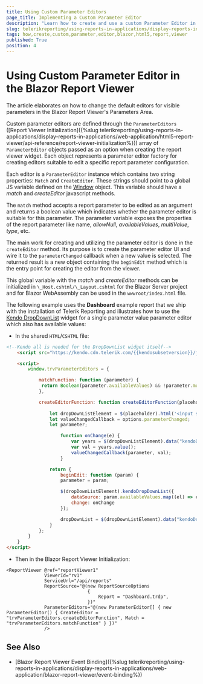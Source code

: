 ```yaml
---
title: Using Custom Parameter Editors
page_title: Implementing a Custom Parameter Editor 
description: "Learn how to create and use a custom Parameter Editor in the Telerik Reporting Blazor Report Viewer for all types of report parameters."
slug: telerikreporting/using-reports-in-applications/display-reports-in-applications/web-application/blazor-report-viewer/how-to-create-a-custom-parameter-editor
tags: how,create,custom,parameter,editor,blazor,html5,report,viewer
published: True
position: 4
---
```


# Using Custom Parameter Editor in the Blazor Report Viewer

The article elaborates on how to change the default editors for visible parameters in the Blazor Report Viewer's Parameters Area.

Custom parameter editors are defined through the `ParameterEditors` ([Report Viewer Initialization]({%slug telerikreporting/using-reports-in-applications/display-reports-in-applications/web-application/html5-report-viewer/api-reference/report-viewer-initialization%})) array of `ParameterEditor` objects passed as an option when creating the report viewer widget.
Each object represents a parameter editor factory for creating editors suitable to edit a specific report parameter configuration.

Each editor is a `ParameterEditor` instance which contains two string properties: `Match` and `CreateEditor`. These strings should point to a global JS variable defined on the [Window](https://developer.mozilla.org/en-US/docs/Web/API/Window) object. This variable should have a _match_ and _createEditor_ javascript methods.

The `match` method accepts a report parameter to be edited as an argument and returns a boolean value which indicates whether the parameter editor is suitable for this parameter. The parameter variable exposes the properties of the report parameter like name, *allowNull*, *availableValues*, *multiValue*, *type*, etc.

The main work for creating and utilizing the parameter editor is done in the `createEditor` method. Its purpose is to create the parameter editor UI and wire it to the `parameterChanged` callback when a new value is selected. The returned result is a new object containing the `beginEdit` method which is the entry point for creating the editor from the viewer.

This global variable with the _match_ and _createEditor_ methods can be initialized in `\_Host.cshtml/\_Layout.cshtml` for the Blazor Server project and for Blazor WebAssembly can be used in the `wwwroot/index.html` file.

The following example uses the **Dashboard** example report that we ship with the installation of Telerik Reporting and illustrates how to use the [Kendo DropDownList](https://demos.telerik.com/kendo-ui/dropdownlist/index) widget for a single parameter value parameter editor which also has available values:

- In the shared `HTML`/`CSHTML` file:

````HTML
<!--Kendo all is needed for the DropDownList widget itself-->
    <script src="https://kendo.cdn.telerik.com/{{kendosubsetversion}}/js/kendo.all.min.js"></script>

    <script>
        window.trvParameterEditors = {

            matchFunction: function (parameter) {
             return Boolean(parameter.availableValues) && !parameter.multivalue;
            },

            createEditorFunction: function createEditorFunction(placeholder, options) {
        
                let dropDownListElement = $(placeholder).html('<input style="width: 50px;" />');
                let valueChangedCallback = options.parameterChanged;
                let parameter;

                    function onChange(e) {
                        var years = $(dropDownListElement).data("kendoDropDownList");
                        var val = years.value();
                        valueChangedCallback(parameter, val);
                    }

                return {
                    beginEdit: function (param) {
                    parameter = param;

                    $(dropDownListElement).kendoDropDownList({
                        dataSource: param.availableValues.map((el) => el.value),
                        change: onChange
                    });

                    dropDownList = $(dropDownListElement).data("kendoDropDownList");
                }
            };
        }
    }
</script>
````

- Then in the Blazor Report Viewer Initialization:

````CSHTML
<ReportViewer @ref="reportViewer1"
              ViewerId="rv1"
              ServiceUrl="/api/reports"
              ReportSource="@(new ReportSourceOptions
                              {
                                  Report = "Dashboard.trdp",
                              })"
              ParameterEditors="@(new ParameterEditor[] { new ParameterEditor() { CreateEditor = "trvParameterEditors.createEditorFunction", Match = "trvParameterEditors.matchFunction" } })"
              />
````

## See Also

* [Blazor Report Viewer Event Binding]({%slug telerikreporting/using-reports-in-applications/display-reports-in-applications/web-application/blazor-report-viewer/event-binding%})
